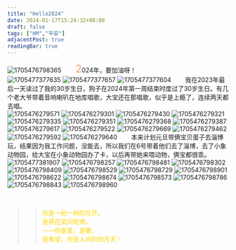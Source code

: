 ```yaml
---
title: "Hello2024"
date: 2024-01-17T15:24:32+08:00
draft: false
tags: ["HM","平安"]
adjacentPost: true
readingBar: true
---
```


![1705476798365](https://cdn.jsdelivr.net/gh/tosspi/picx-images-hosting@master/1705476798365.jpg)
&emsp;&emsp;<font size=5 color=#ffa07a>2</font>024年，要加油呀！<br>
![1705477377635](https://cdn.jsdelivr.net/gh/tosspi/picx-images-hosting@master/1705477377635.jpg)
![1705477377657](https://cdn.jsdelivr.net/gh/tosspi/picx-images-hosting@master/1705477377657.jpg)
![1705477377604](https://cdn.jsdelivr.net/gh/tosspi/picx-images-hosting@master/1705477377604.jpg)
&emsp;&emsp;我在2023年最后一天读过了我的30岁生日，狗子在2024年第一周结束时度过了30岁生日。有几个老大爷带着音响喇叭在地库唱歌，大宝还在那唱歌，似乎是上瘾了，连续两天都去唱。<br>
![1705476279571](https://cdn.jsdelivr.net/gh/tosspi/picx-images-hosting@master/1705476279571.jpg)
![1705476279301](https://cdn.jsdelivr.net/gh/tosspi/picx-images-hosting@master/1705476279301.jpg)
![1705476279430](https://cdn.jsdelivr.net/gh/tosspi/picx-images-hosting@master/1705476279430.jpg)
![1705476279321](https://cdn.jsdelivr.net/gh/tosspi/picx-images-hosting@master/1705476279321.jpg)
![1705476279335](https://cdn.jsdelivr.net/gh/tosspi/picx-images-hosting@master/1705476279335.jpg)
![1705476279351](https://cdn.jsdelivr.net/gh/tosspi/picx-images-hosting@master/1705476279351.jpg)
![1705476279368](https://cdn.jsdelivr.net/gh/tosspi/picx-images-hosting@master/1705476279368.jpg)
![1705476279387](https://cdn.jsdelivr.net/gh/tosspi/picx-images-hosting@master/1705476279387.jpg)
![1705476279617](https://cdn.jsdelivr.net/gh/tosspi/picx-images-hosting@master/1705476279617.jpg)
![1705476279522](https://cdn.jsdelivr.net/gh/tosspi/picx-images-hosting@master/1705476279522.jpg)
![1705476279669](https://cdn.jsdelivr.net/gh/tosspi/picx-images-hosting@master/1705476279669.jpg)
![1705476279462](https://cdn.jsdelivr.net/gh/tosspi/picx-images-hosting@master/1705476279462.jpg)
![1705476279592](https://cdn.jsdelivr.net/gh/tosspi/picx-images-hosting@master/1705476279592.jpg)
![1705476279640](https://cdn.jsdelivr.net/gh/tosspi/picx-images-hosting@master/1705476279640.jpg)
&emsp;&emsp;本来计划元旦带俩宝贝蛋子去淄博玩，结果因为我工作问题，没能去，所以我们在6号带着他们去了淄博，去了小象动物园，给大宝在小象动物园办了卡，以后再带她来喂动物，俩宝都很乖。<br>
![1705477381907](https://cdn.jsdelivr.net/gh/tosspi/picx-images-hosting@master/1705477381907.jpg)
![1705476798257](https://cdn.jsdelivr.net/gh/tosspi/picx-images-hosting@master/1705476798257.jpg)
![1705476798481](https://cdn.jsdelivr.net/gh/tosspi/picx-images-hosting@master/1705476798481.jpg)
![1705476798302](https://cdn.jsdelivr.net/gh/tosspi/picx-images-hosting@master/1705476798302.jpg)
![1705476798409](https://cdn.jsdelivr.net/gh/tosspi/picx-images-hosting@master/1705476798409.jpg)
![1705476798529](https://cdn.jsdelivr.net/gh/tosspi/picx-images-hosting@master/1705476798529.jpg)
![1705476798729](https://cdn.jsdelivr.net/gh/tosspi/picx-images-hosting@master/1705476798729.jpg)
![1705476798901](https://cdn.jsdelivr.net/gh/tosspi/picx-images-hosting@master/1705476798901.jpg)
![1705476798622](https://cdn.jsdelivr.net/gh/tosspi/picx-images-hosting@master/1705476798622.jpg)
![1705476798674](https://cdn.jsdelivr.net/gh/tosspi/picx-images-hosting@master/1705476798674.jpg)
![1705476798573](https://cdn.jsdelivr.net/gh/tosspi/picx-images-hosting@master/1705476798573.jpg)
![1705476798786](https://cdn.jsdelivr.net/gh/tosspi/picx-images-hosting@master/1705476798786.jpg)
![1705476798843](https://cdn.jsdelivr.net/gh/tosspi/picx-images-hosting@master/1705476798843.jpg)
![1705476798960](https://cdn.jsdelivr.net/gh/tosspi/picx-images-hosting@master/1705476798960.jpg)




<br>


> > <font color=#ffd700>你是一树一树的花开，<br>
> > 是燕在梁间呢喃，<br>
> > ——你是爱，是暖，<br>
> > 是希望，你是人间的四月天！</font><br>